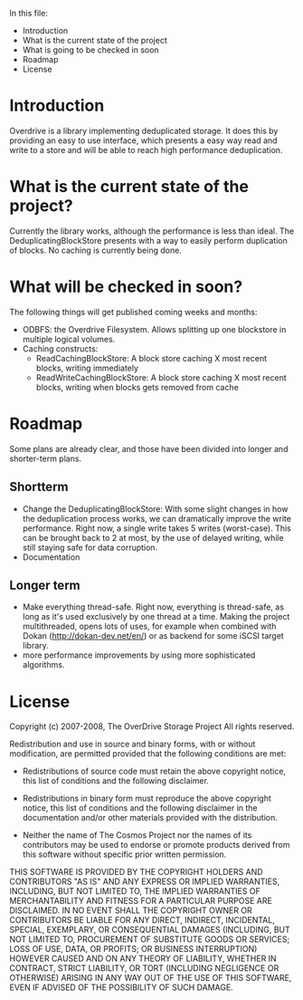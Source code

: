 In this file:

* Introduction
* What is the current state of the project
* What is going to be checked in soon
* Roadmap
* License

# Introduction

Overdrive is a library implementing deduplicated storage. It does this by providing an easy 
to use interface, which presents a easy way read and write to a store and will be able to 
reach high performance deduplication.

# What is the current state of the project?

Currently the library works, although the performance is less than ideal. The DeduplicatingBlockStore 
presents with a way to easily perform duplication of blocks. No caching is currently being done.

# What will be checked in soon?

The following things will get published coming weeks and months:
* ODBFS: the Overdrive Filesystem. Allows splitting up one blockstore in multiple logical volumes.
* Caching constructs: 
    * ReadCachingBlockStore: A block store caching X most recent blocks, writing immediately
	* ReadWriteCachingBlockStore: A block store caching X most recent blocks, writing when
	blocks gets removed from cache

# Roadmap 

Some plans are already clear, and those have been divided into longer and shorter-term plans.

## Shortterm

* Change the DeduplicatingBlockStore: With some slight changes in how the deduplication process works,
we can dramatically improve the write performance. Right now, a single write takes 5 writes (worst-case).
This can be brought back to 2 at most, by the use of delayed writing, while still staying safe for data corruption.
* Documentation

## Longer term

* Make everything thread-safe. Right now, everything is thread-safe, as long as it's used exclusively by 
one thread at a time. Making the project multithreaded, opens lots of uses, for example when combined with
Dokan (http://dokan-dev.net/en/) or as backend for some iSCSI target library.
* more performance improvements by using more sophisticated algorithms.

# License

Copyright (c) 2007-2008, The OverDrive Storage Project
All rights reserved.

Redistribution and use in source and binary forms, with or without modification, are permitted 
provided that the following conditions are met:

* Redistributions of source code must retain the above copyright notice, this list of conditions 
and the following disclaimer.

* Redistributions in binary form must reproduce the above copyright notice, this list of 
conditions and the following disclaimer in the documentation and/or other materials provided 
with the distribution.

* Neither the name of The Cosmos Project nor the names of its contributors may be used to endorse 
or promote products derived from this software without specific prior written permission.

THIS SOFTWARE IS PROVIDED BY THE COPYRIGHT HOLDERS AND CONTRIBUTORS "AS IS" AND ANY 
EXPRESS OR IMPLIED WARRANTIES, INCLUDING, BUT NOT LIMITED TO, THE IMPLIED WARRANTIES OF 
MERCHANTABILITY AND FITNESS FOR A PARTICULAR PURPOSE ARE DISCLAIMED. IN NO EVENT SHALL THE 
COPYRIGHT OWNER OR CONTRIBUTORS BE LIABLE FOR ANY DIRECT, INDIRECT, INCIDENTAL, SPECIAL, 
EXEMPLARY, OR CONSEQUENTIAL DAMAGES (INCLUDING, BUT NOT LIMITED TO, PROCUREMENT OF SUBSTITUTE 
GOODS OR SERVICES; LOSS OF USE, DATA, OR PROFITS; OR BUSINESS INTERRUPTION) HOWEVER CAUSED 
AND ON ANY THEORY OF LIABILITY, WHETHER IN CONTRACT, STRICT LIABILITY, OR TORT (INCLUDING 
NEGLIGENCE OR OTHERWISE) ARISING IN ANY WAY OUT OF THE USE OF THIS SOFTWARE, EVEN IF 
ADVISED OF THE POSSIBILITY OF SUCH DAMAGE. 